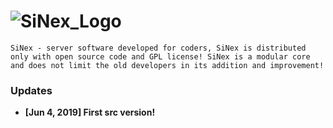 # ![SiNex_Logo](http://i.imgur.com/VEPVQGH.jpg)
```
SiNex - server software developed for coders, SiNex is distributed only with open source code and GPL license! SiNex is a modular core and does not limit the old developers in its addition and improvement!
```
### Updates
- **[Jun 4, 2019] First src version!**

